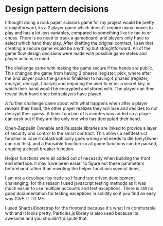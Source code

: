 # Design pattern decisions

I thought doing a rock paper scissors game for my project would be pretty straightforward, its a 2 player game which doesn't require many moves to play and has a lot less variables, compared to something like tic tac to or chess. There is no need to track a gameboard, and players only have to select which hand they play. After drafting the original contract, I saw that creating a secure game would be anything but straightforward. All of the game flow design decisions were made with possible game states and player actions in mind. 

The challenge came with making the game secure if the hands are public. This changed the game from having 2 phases (register, pick, where after the 2nd player picks the game is finalized) to having 4 phases (register, encrypt, decrypt, finalize) and requiring the user to enter a secret key, in which their hand would be encrypted and stored with. The player can then reveal their hand once both players have played.

A further challenge came about with what happens when after a player reveals their hand, the other player realizes they will lose and decides to not decrypt their guess. A timer function of 5 minutes was added so a player can cash out if they are the only one who has decrypted their hand.

Open-Zeppelin Ownable and Pausable libraries are linked to provide a layer of security and control to the smart contract. This allows a selfdestruct function in case it catastrophically goes wrong and needs to die (onlyOwner can run this), and a Pausable function so all game functions can be paused, creating a circuit breaker function. 

Helper functions were all added out of necessity when building the front end interface. It may have been easier to figure out these parameters beforehand rather than rewriting the helper functions several times.

I am not a developer by trade so I found test driven development challenging, for this reason I used javascript testing methods as it was much easier to use multiple accounts and test exceptions. There is still no good documentation for testing exceptions in solidity so if you find an easy way GIVE IT TO ME.

I used Shards/Bootstrap for the frontend because it's what I'm comfortable with and it looks pretty. Particles.js library is also used because its awesome and you shouldn't dispute that.



